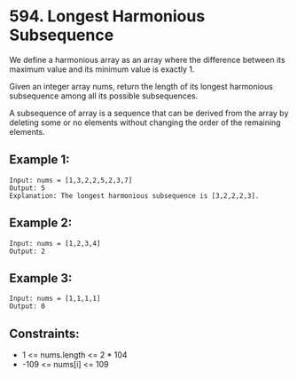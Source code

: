 # 594. Longest Harmonious Subsequence

We define a harmonious array as an array where the difference between its maximum value and its minimum value is exactly 1.

Given an integer array nums, return the length of its longest harmonious subsequence among all its possible subsequences.

A subsequence of array is a sequence that can be derived from the array by deleting some or no elements without changing the order of the remaining elements.

## Example 1:

```
Input: nums = [1,3,2,2,5,2,3,7]
Output: 5
Explanation: The longest harmonious subsequence is [3,2,2,2,3].
```

## Example 2:

```
Input: nums = [1,2,3,4]
Output: 2
```

## Example 3:

```
Input: nums = [1,1,1,1]
Output: 0
```

## Constraints:

* 1 <= nums.length <= 2 * 104
* -109 <= nums[i] <= 109
